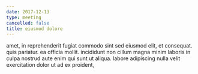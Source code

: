 ```yaml
---
date: 2017-12-13
type: meeting
cancelled: false
title: eiusmod dolore
---
```

amet, in reprehenderit fugiat commodo sint sed eiusmod elit, et consequat. quis pariatur. ea officia mollit. incididunt non cillum magna minim laboris in culpa nostrud aute enim qui sunt ut aliqua. labore adipiscing nulla velit exercitation dolor ut ad ex proident,